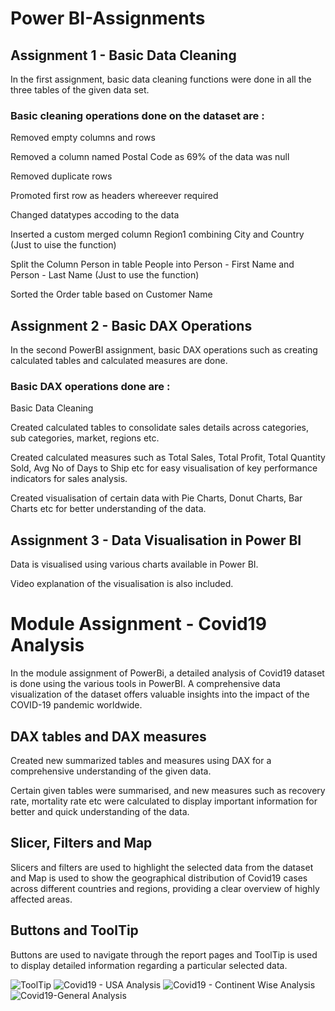 # Power BI-Assignments

## Assignment 1 - Basic Data Cleaning

In the first assignment, basic data cleaning functions were done in all the three tables of the given data set.

### Basic cleaning operations done on the dataset  are :

 Removed empty columns and rows

 Removed a column named Postal Code as 69% of the data was null

 Removed duplicate rows

Promoted first row as headers whereever required

Changed datatypes accoding to the data

Inserted a custom merged column Region1 combining City and Country (Just to uise the function)

Split the Column Person in table People into Person - First Name and Person - Last Name (Just to use the function)

Sorted the Order table based on Customer Name


## Assignment 2 - Basic DAX Operations

In the second PowerBI assignment, basic DAX operations such as creating calculated tables and calculated measures are done.

### Basic DAX operations done are :

Basic Data Cleaning

Created calculated tables to consolidate sales details across categories, sub categories, market, regions etc.

Created calculated measures such as Total Sales, Total Profit, Total Quantity Sold, Avg No of Days to Ship etc for easy visualisation of key performance indicators for sales analysis.

Created visualisation of certain data with Pie Charts, Donut Charts, Bar Charts etc for better understanding of the data.

## Assignment 3 - Data Visualisation in Power BI

Data is visualised using various charts available in Power BI. 

Video explanation of the visualisation is also included.


# Module Assignment - Covid19 Analysis 

In the module assignment of PowerBi, a detailed analysis of Covid19 dataset is done using the various tools in PowerBI. A comprehensive data visualization of the dataset offers valuable insights into the impact of the COVID-19 pandemic worldwide. 


## DAX tables and DAX measures

Created new summarized tables and measures using DAX for a comprehensive understanding of the given data.

Certain given tables were summarised, and new measures such as recovery rate, mortality rate etc were calculated to display important information for better and quick understanding of the data.

## Slicer, Filters and Map

Slicers and filters are used to highlight the selected data from the dataset and Map is used to show the geographical distribution of Covid19 cases across different countries and regions, providing a clear overview of highly affected areas.

## Buttons and ToolTip

 Buttons are used to navigate through the report pages and ToolTip is used to display detailed information regarding a particular selected data.

 ![ToolTip](https://github.com/user-attachments/assets/3ab3d95e-a094-4f87-8007-489808dc7974)
![Covid19 - USA Analysis](https://github.com/user-attachments/assets/60466b6d-bf83-424d-b211-df46d9e5865b)
![Covid19 - Continent Wise Analysis](https://github.com/user-attachments/assets/d3945151-45f2-4491-a68a-6494afdec8b1)
![Covid19-General Analysis](https://github.com/user-attachments/assets/3dff3e21-e797-4000-9f1b-c47cc5ec69cd)


 
